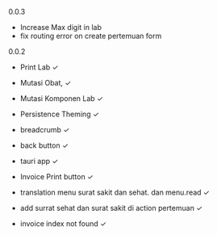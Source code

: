 0.0.3
- Increase Max digit in lab
- fix routing error on create pertemuan form



0.0.2
- Print Lab ✓
- Mutasi Obat, ✓
- Mutasi Komponen Lab ✓
- Persistence Theming ✓

- breadcrumb ✓
- back button ✓
- tauri app ✓

- Invoice Print button ✓
- translation menu surat sakit dan sehat. dan menu.read ✓
- add surrat sehat dan surat sakit di action pertemuan ✓

- invoice index not found ✓